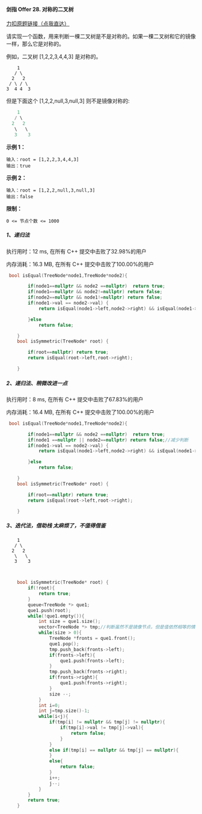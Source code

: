 <p id="对称的二叉树"></p>



#### 剑指 Offer 28. 对称的二叉树

[力扣原题链接（点我直达）](https://leetcode-cn.com/problems/dui-cheng-de-er-cha-shu-lcof/)

请实现一个函数，用来判断一棵二叉树是不是对称的。如果一棵二叉树和它的镜像一样，那么它是对称的。

例如，二叉树 [1,2,2,3,4,4,3] 是对称的。

~~~
    1
   / \
  2   2
 / \ / \
3  4 4  3
~~~



但是下面这个 [1,2,2,null,3,null,3] 则不是镜像对称的:

```C++
    1
   / \
  2   2
   \   \
   3    3
```

 

**示例 1：**

```
输入：root = [1,2,2,3,4,4,3]
输出：true
```

**示例 2：**

```
输入：root = [1,2,2,null,3,null,3]
输出：false
```

 

**限制：**

```
0 <= 节点个数 <= 1000
```



##### 1、递归法

执行用时：12 ms, 在所有 C++ 提交中击败了32.98%的用户

内存消耗：16.3 MB, 在所有 C++ 提交中击败了100.00%的用户

~~~C++
 bool isEqual(TreeNode*node1,TreeNode*node2){

        if(node1==nullptr && node2 ==nullptr)  return true;
        if(node1==nullptr && node2!=nullptr) return false;
        if(node2==nullptr && node1!=nullptr) return false;
        if(node1->val == node2->val) {
            return isEqual(node1->left,node2->right) && isEqual(node1->right,node2->left);

        }else
            return false;

    }
    bool isSymmetric(TreeNode* root) {

        if(root==nullptr) return true;
        return isEqual(root->left,root->right);

    }
~~~

##### 2、递归法、稍微改进一点

执行用时：8 ms, 在所有 C++ 提交中击败了67.83%的用户

内存消耗：16.4 MB, 在所有 C++ 提交中击败了100.00%的用户

~~~C++
 bool isEqual(TreeNode*node1,TreeNode*node2){

        if(node1==nullptr && node2 ==nullptr)  return true;
        if(node1 ==nullptr || node2==nullptr) return false;//减少判断
        if(node1->val == node2->val) {
            return isEqual(node1->left,node2->right) && isEqual(node1->right,node2->left);

        }else
            return false;

    }
    bool isSymmetric(TreeNode* root) {

        if(root==nullptr) return true;
        return isEqual(root->left,root->right);

    }
~~~

##### 3、迭代法，借助栈  太麻烦了，不值得借鉴



~~~
    1
   / \
  2   2
   \   \
   3    3

 
~~~





~~~C++
    bool isSymmetric(TreeNode* root) {
        if(!root){
            return true;
        }
        queue<TreeNode *> que1;
        que1.push(root);
        while(!que1.empty()){
            int size = que1.size();
            vector<TreeNode *> tmp;//判断虽然不是镜像节点，但是值依然相等的情况，比如上述情况
            while(size > 0){
                TreeNode *fronts = que1.front();
                que1.pop();
                tmp.push_back(fronts->left);
                if(fronts->left){
                    que1.push(fronts->left);
                }
                tmp.push_back(fronts->right);
                if(fronts->right){
                    que1.push(fronts->right);
                }
                size --;
            }
            int i=0;
            int j=tmp.size()-1;
            while(i<j){
                if(tmp[i] != nullptr && tmp[j] != nullptr){
                    if(tmp[i]->val != tmp[j]->val){
                        return false;
                    }
                }
                else if(tmp[i] == nullptr && tmp[j] == nullptr){
                }
                else{
                    return false;
                }
                i++;
                j--;
            }
        }
        return true;
    }
~~~

